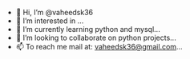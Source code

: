 - 👋 Hi, I’m @vaheedsk36
- 👀 I’m interested in ...
- 🌱 I’m currently learning python and mysql...
- 💞️ I’m looking to collaborate on python projects...
- 📫 To reach me mail at: vaheedsk36@gmail.com...

<!---
vaheedsk36/vaheedsk36 is a ✨ special ✨ repository because its `README.md` (this file) appears on your GitHub profile.
You can click the Preview link to take a look at your changes.
--->

